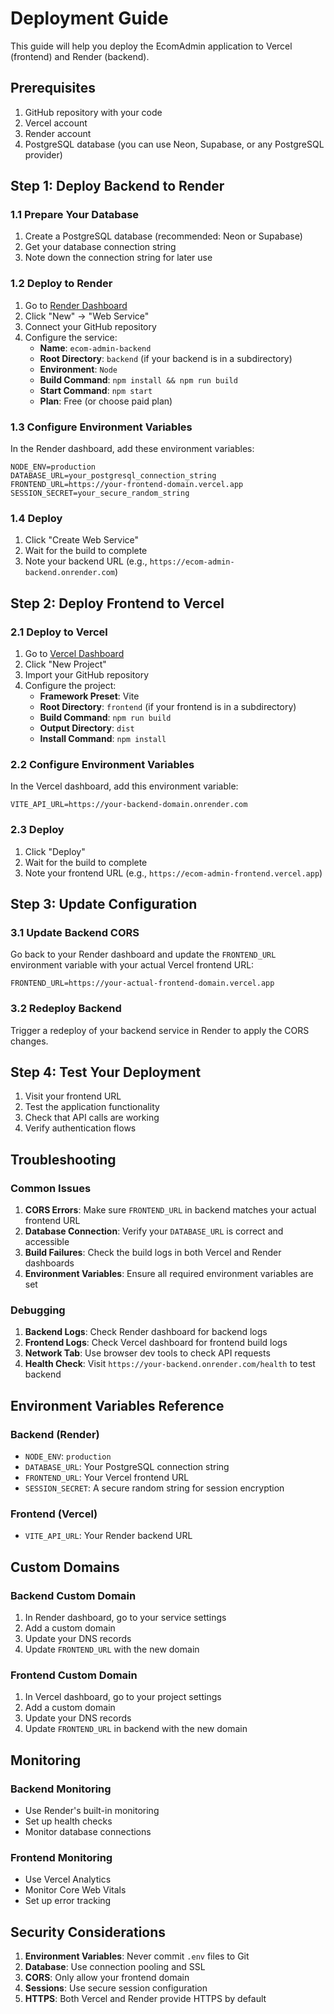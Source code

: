 # Deployment Guide

This guide will help you deploy the EcomAdmin application to Vercel (frontend) and Render (backend).

## Prerequisites

1. GitHub repository with your code
2. Vercel account
3. Render account
4. PostgreSQL database (you can use Neon, Supabase, or any PostgreSQL provider)

## Step 1: Deploy Backend to Render

### 1.1 Prepare Your Database

1. Create a PostgreSQL database (recommended: Neon or Supabase)
2. Get your database connection string
3. Note down the connection string for later use

### 1.2 Deploy to Render

1. Go to [Render Dashboard](https://dashboard.render.com/)
2. Click "New" → "Web Service"
3. Connect your GitHub repository
4. Configure the service:
   - **Name**: `ecom-admin-backend`
   - **Root Directory**: `backend` (if your backend is in a subdirectory)
   - **Environment**: `Node`
   - **Build Command**: `npm install && npm run build`
   - **Start Command**: `npm start`
   - **Plan**: Free (or choose paid plan)

### 1.3 Configure Environment Variables

In the Render dashboard, add these environment variables:

```
NODE_ENV=production
DATABASE_URL=your_postgresql_connection_string
FRONTEND_URL=https://your-frontend-domain.vercel.app
SESSION_SECRET=your_secure_random_string
```

### 1.4 Deploy

1. Click "Create Web Service"
2. Wait for the build to complete
3. Note your backend URL (e.g., `https://ecom-admin-backend.onrender.com`)

## Step 2: Deploy Frontend to Vercel

### 2.1 Deploy to Vercel

1. Go to [Vercel Dashboard](https://vercel.com/dashboard)
2. Click "New Project"
3. Import your GitHub repository
4. Configure the project:
   - **Framework Preset**: Vite
   - **Root Directory**: `frontend` (if your frontend is in a subdirectory)
   - **Build Command**: `npm run build`
   - **Output Directory**: `dist`
   - **Install Command**: `npm install`

### 2.2 Configure Environment Variables

In the Vercel dashboard, add this environment variable:

```
VITE_API_URL=https://your-backend-domain.onrender.com
```

### 2.3 Deploy

1. Click "Deploy"
2. Wait for the build to complete
3. Note your frontend URL (e.g., `https://ecom-admin-frontend.vercel.app`)

## Step 3: Update Configuration

### 3.1 Update Backend CORS

Go back to your Render dashboard and update the `FRONTEND_URL` environment variable with your actual Vercel frontend URL:

```
FRONTEND_URL=https://your-actual-frontend-domain.vercel.app
```

### 3.2 Redeploy Backend

Trigger a redeploy of your backend service in Render to apply the CORS changes.

## Step 4: Test Your Deployment

1. Visit your frontend URL
2. Test the application functionality
3. Check that API calls are working
4. Verify authentication flows

## Troubleshooting

### Common Issues

1. **CORS Errors**: Make sure `FRONTEND_URL` in backend matches your actual frontend URL
2. **Database Connection**: Verify your `DATABASE_URL` is correct and accessible
3. **Build Failures**: Check the build logs in both Vercel and Render dashboards
4. **Environment Variables**: Ensure all required environment variables are set

### Debugging

1. **Backend Logs**: Check Render dashboard for backend logs
2. **Frontend Logs**: Check Vercel dashboard for frontend build logs
3. **Network Tab**: Use browser dev tools to check API requests
4. **Health Check**: Visit `https://your-backend.onrender.com/health` to test backend

## Environment Variables Reference

### Backend (Render)
- `NODE_ENV`: `production`
- `DATABASE_URL`: Your PostgreSQL connection string
- `FRONTEND_URL`: Your Vercel frontend URL
- `SESSION_SECRET`: A secure random string for session encryption

### Frontend (Vercel)
- `VITE_API_URL`: Your Render backend URL

## Custom Domains

### Backend Custom Domain
1. In Render dashboard, go to your service settings
2. Add a custom domain
3. Update your DNS records
4. Update `FRONTEND_URL` with the new domain

### Frontend Custom Domain
1. In Vercel dashboard, go to your project settings
2. Add a custom domain
3. Update your DNS records
4. Update `FRONTEND_URL` in backend with the new domain

## Monitoring

### Backend Monitoring
- Use Render's built-in monitoring
- Set up health checks
- Monitor database connections

### Frontend Monitoring
- Use Vercel Analytics
- Monitor Core Web Vitals
- Set up error tracking

## Security Considerations

1. **Environment Variables**: Never commit `.env` files to Git
2. **Database**: Use connection pooling and SSL
3. **CORS**: Only allow your frontend domain
4. **Sessions**: Use secure session configuration
5. **HTTPS**: Both Vercel and Render provide HTTPS by default 